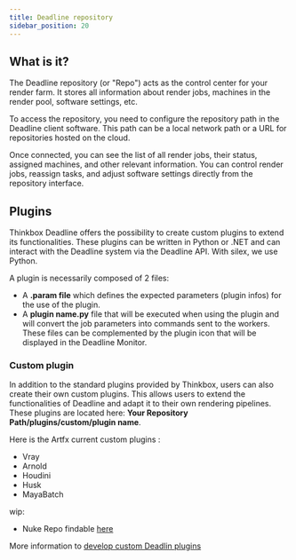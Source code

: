 ```yaml
---
title: Deadline repository
sidebar_position: 20
---
```


## What is it?
The Deadline repository (or "Repo") acts as the control center for your render farm. It stores all information about render jobs, machines in the render pool, software settings, etc.

To access the repository, you need to configure the repository path in the Deadline client software. This path can be a local network path or a URL for repositories hosted on the cloud.

Once connected, you can see the list of all render jobs, their status, assigned machines, and other relevant information. You can control render jobs, reassign tasks, and adjust software settings directly from the repository interface.

## Plugins
Thinkbox Deadline offers the possibility to create custom plugins to extend its functionalities. These plugins can be written in Python or .NET and can interact with the Deadline system via the Deadline API. With silex, we use Python.

A plugin is necessarily composed of 2 files:
- A **.param file** which defines the expected parameters (plugin infos) for the use of the plugin.
- A **plugin name.py** file that will be executed when using the plugin and will convert the job parameters into commands sent to the workers.
These files can be complemented by the plugin icon that will be displayed in the Deadline Monitor.

### Custom plugin
In addition to the standard plugins provided by Thinkbox, users can also create their own custom plugins. This allows users to extend the functionalities of Deadline and adapt it to their own rendering pipelines. These plugins are located here: **Your Repository Path/plugins/custom/plugin name**.

Here is the Artfx current custom plugins :
-   Vray
-   Arnold
-   Houdini
-   Husk
-   MayaBatch

wip:
-   Nuke
Repo findable [here](https://github.com/ArtFXDev/deadline_rez)

More information to [develop custom Deadlin plugins](./custom-plugin)
